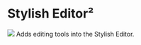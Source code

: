 # Stylish Editor&#178;
<img src="https://github.com/srazzano/Images/blob/master/se2.png"/>
Adds editing tools into the Stylish Editor.
